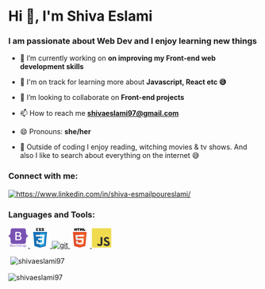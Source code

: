 <h1 align="left">Hi 👋, I'm Shiva Eslami</h1>
<h3 align="left">I am passionate about Web Dev and I enjoy learning new things</h3>


- 🔭 I’m currently working on **on improving my Front-end web development skills**

- 🌱 I'm on track for learning more about **Javascript, React etc 😅**

- 👯 I’m looking to collaborate on **Front-end projects**

- 📫 How to reach me **shivaeslami97@gmail.com**

- 😄 Pronouns: **she/her**
- 👀 Outside of coding I enjoy reading, witching movies & tv shows. And also I like to search about everything on the internet 😅 

<h3 align="left">Connect with me:</h3>
<p align="left">
<a href="https://linkedin.com/in/https://www.linkedin.com/in/shiva-esmailpoureslami/" target="blank"><img align="center" src="https://raw.githubusercontent.com/rahuldkjain/github-profile-readme-generator/master/src/images/icons/Social/linked-in-alt.svg" alt="https://www.linkedin.com/in/shiva-esmailpoureslami/" height="30" width="40" /></a>
</p>

<h3 align="left">Languages and Tools:</h3>
<p align="left"> <a href="https://getbootstrap.com" target="_blank" rel="noreferrer"> <img src="https://raw.githubusercontent.com/devicons/devicon/master/icons/bootstrap/bootstrap-plain-wordmark.svg" alt="bootstrap" width="40" height="40"/> </a> <a href="https://www.w3schools.com/css/" target="_blank" rel="noreferrer"> <img src="https://raw.githubusercontent.com/devicons/devicon/master/icons/css3/css3-original-wordmark.svg" alt="css3" width="40" height="40"/> </a> <a href="https://git-scm.com/" target="_blank" rel="noreferrer"> <img src="https://www.vectorlogo.zone/logos/git-scm/git-scm-icon.svg" alt="git" width="40" height="40"/> </a> <a href="https://www.w3.org/html/" target="_blank" rel="noreferrer"> <img src="https://raw.githubusercontent.com/devicons/devicon/master/icons/html5/html5-original-wordmark.svg" alt="html5" width="40" height="40"/> </a> <a href="https://developer.mozilla.org/en-US/docs/Web/JavaScript" target="_blank" rel="noreferrer"> <img src="https://raw.githubusercontent.com/devicons/devicon/master/icons/javascript/javascript-original.svg" alt="javascript" width="40" height="40"/> </a> </p>

<p>&nbsp;<img align="center" src="https://github-readme-stats.vercel.app/api?username=shivaeslami97&show_icons=true&locale=en" alt="shivaeslami97" /></p>

<p><img align="center" src="https://github-readme-streak-stats.herokuapp.com/?user=shivaeslami97&" alt="shivaeslami97" /></p>
